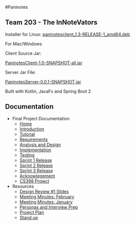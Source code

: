 #Paninotes

## Team 203 - The InNoteVators

Installer for Linux:
[paninotesclient_1.3-RELEASE-1_amd64.deb](https://git.uwaterloo.ca/k348li/398-team-project/-/raw/master/ReleaseJars/paninotesclient_1.3-RELEASE-1_amd64.deb)

For Mac/Windows

Client Source Jar:

[PaninotesClient-1.0-SNAPSHOT-all.jar](https://git.uwaterloo.ca/k348li/398-team-project/-/raw/master/ReleaseJars/PaninotesClient-1.0-SNAPSHOT-all.jar)

Server Jar File:

[PaninotesServer-0.0.1-SNAPSHOT.jar](https://git.uwaterloo.ca/k348li/398-team-project/-/raw/master/ReleaseJars/PaninotesServer-0.0.1-SNAPSHOT.jar)

Built with Kotlin, JavaFx and Spring Boot 2

## Documentation

- Final Project Documentation
    - [Home](../../wiki/Home)
    - [Introduction](Introduction)
    - [Tutorial](Tutorial)
    - [Requirements](Requirements)
    - [Analysis and Design](Analysis-and-Design)    
    - [Implementation](Implementation)
    - [Testing](Testing)
    - [Sprint 1 Release](Sprint-1-Release)
    - [Sprint 2 Release](Sprint-2-Release)
    - [Sprint 3 Release](Sprint-3-Release)
    - [Acknowlegement](Acknowlegement)
    - [CS398 Project](cs-398-project)
- Resources
    - [Design Review #1 Slides](design-review-#1-slides)
    - [Meeting Minutes: February](meeting-minutes:-february)
    - [Meeting Minutes: January](meeting-minutes:-january)
    - [Personas and Interview Prep](personas-and-interview-prep)
    - [Project Plan](project-plan)
    - [Stand up](stand-up)
